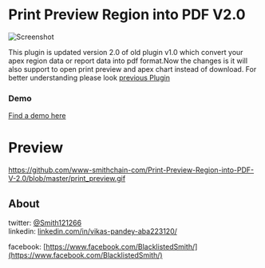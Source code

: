 # Print Preview Region into PDF V2.0
![Screenshot](https://github.com/www-smithchain-com/Print-Preview-Region-into-PDF-V-2.0/blob/master/print_preview.gif)

This plugin is updated version 2.0 of old plugin v1.0 which convert your apex region data or report data into pdf format.Now the changes is it will also support to open print preview and apex chart instead of download. For better understanding please look [previous Plugin](https://github.com/www-smithchain-com/Print-Region-Into-PDF)

### Demo
[Find a demo here](https://apex.oracle.com/pls/apex/f?p=65355:6)


# Preview
https://github.com/www-smithchain-com/Print-Preview-Region-into-PDF-V-2.0/blob/master/print_preview.gif

## About
twitter: [@Smith121266](https://twitter.com/Smith121266)  
linkedin: [linkedin.com/in/vikas-pandey-aba223120/](https://www.linkedin.com/in/vikas-pandey-aba223120/)

facebook: [https://www.facebook.com/BlacklistedSmith/](https://www.facebook.com/BlacklistedSmith/)

